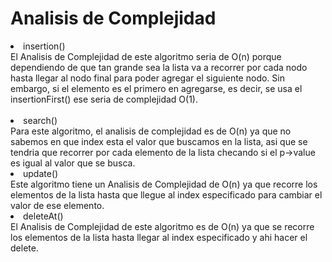 <h1>Analisis de Complejidad</h1>

<li>insertion()</li>
El Analisis de Complejidad de este algoritmo seria de O(n) porque dependiendo de que tan grande sea la lista va a recorrer por cada nodo hasta llegar al nodo final para poder agregar el siguiente nodo. Sin embargo, si el elemento es el primero en agregarse, es decir, se usa el insertionFirst() ese seria de complejidad O(1).
<br></br>

<li>search()</li>
Para este algoritmo, el analisis de complejidad es de O(n) ya que no sabemos en que index esta el valor que buscamos en la lista, asi que se tendria que recorrer por cada elemento de la lista checando si el p->value es igual al valor que se busca. 


<li>update()</li>
Este algoritmo tiene un Analisis de Complejidad de O(n) ya que recorre los elementos de la lista hasta que llegue al index especificado para cambiar el valor de ese elemento.



<li>deleteAt()</li>
El Analisis de Complejidad de este algoritmo es de O(n) ya que se recorre los elementos de la lista hasta llegar al index especificado y ahi hacer el delete. 
